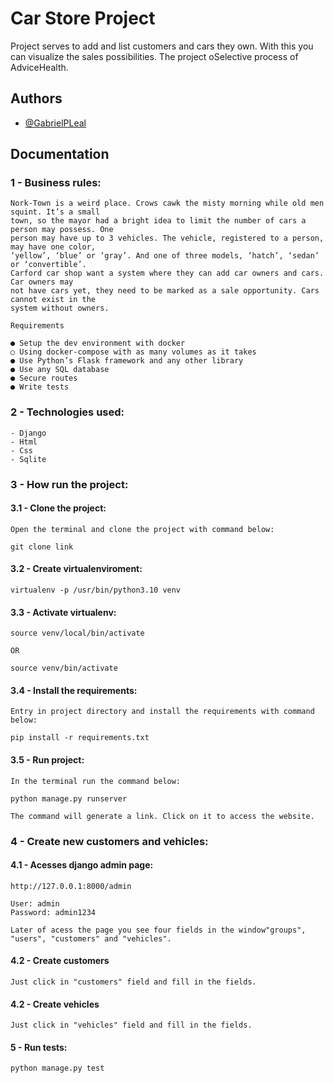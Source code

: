 # Car Store Project


Project serves to add and list customers and cars they own. With this you can visualize the sales possibilities. The project oSelective process of AdviceHealth.


## Authors

- [@GabrielPLeal](https://www.github.com/GabrielPLeal)


## Documentation

### 1 - Business rules:

```text
Nork-Town is a weird place. Crows cawk the misty morning while old men squint. It’s a small
town, so the mayor had a bright idea to limit the number of cars a person may possess. One
person may have up to 3 vehicles. The vehicle, registered to a person, may have one color,
‘yellow’, ‘blue’ or ‘gray’. And one of three models, ‘hatch’, ‘sedan’ or ‘convertible’.
Carford car shop want a system where they can add car owners and cars. Car owners may
not have cars yet, they need to be marked as a sale opportunity. Cars cannot exist in the
system without owners.

Requirements

● Setup the dev environment with docker
○ Using docker-compose with as many volumes as it takes
● Use Python’s Flask framework and any other library
● Use any SQL database
● Secure routes
● Write tests
```

### 2 - Technologies used:

```text
- Django
- Html
- Css
- Sqlite
```

### 3 - How run the project:

#### 3.1 - Clone the project:

```text
Open the terminal and clone the project with command below:

git clone link
```

#### 3.2 - Create virtualenviroment:

```text
virtualenv -p /usr/bin/python3.10 venv
```

#### 3.3 - Activate virtualenv:

```text
source venv/local/bin/activate

OR

source venv/bin/activate
```

#### 3.4 - Install the requirements:

```text
Entry in project directory and install the requirements with command below:

pip install -r requirements.txt
```

#### 3.5 - Run project:

```text
In the terminal run the command below:

python manage.py runserver

The command will generate a link. Click on it to access the website.
```

### 4 - Create new customers and vehicles:


#### 4.1 - Acesses django admin page:

```text
http://127.0.0.1:8000/admin

User: admin
Password: admin1234

Later of acess the page you see four fields in the window"groups", "users", "customers" and "vehicles".
```

#### 4.2 - Create customers

```text
Just click in "customers" field and fill in the fields.
```

#### 4.2 - Create vehicles

```text
Just click in "vehicles" field and fill in the fields.
```

#### 5 - Run tests:

```text
python manage.py test
```
